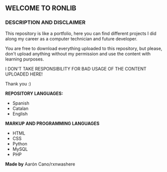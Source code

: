 ## WELCOME TO RONLIB
### DESCRIPTION AND DISCLAIMER
This repository is like a portfolio, here you can find different projects I did along my career as a computer technician and future developer.

You are free to download everything uploaded to this repository, but please, don't upload anything without my permission and use the content with learning purposes.

I DON'T TAKE RESPONSIBILITY FOR BAD USAGE OF THE CONTENT UPLOADED HERE!

Thank you :)

**REPOSITORY LANGUAGES:**
- Spanish
- Catalan
- English

**MARKUP AND PROGRAMMING LANGUAGES**
- HTML
- CSS
- Python
- MySQL
- PHP


**Made by** Aarón Cano/rxnwashere
